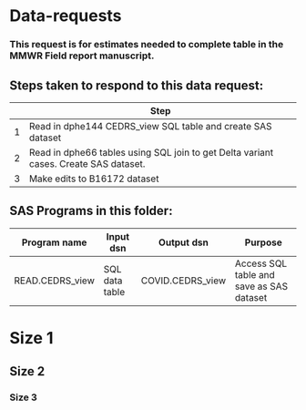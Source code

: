 # Data-requests

### This request is for estimates needed to complete table in the MMWR Field report manuscript.

## Steps taken to respond to this data request:
| |Step|
|-|----|
|1|Read in dphe144 CEDRS_view SQL table and create SAS dataset
|2|Read in dphe66 tables using SQL join to get Delta variant cases. Create SAS dataset.
|3|Make edits to B16172 dataset


## SAS Programs in this folder:
|Program name|Input dsn|Output dsn|Purpose|
|------------|---------|----------|-------|
|READ.CEDRS_view|SQL data table|COVID.CEDRS_view|Access SQL table and save as SAS dataset|



# Size 1
## Size 2
### Size 3
